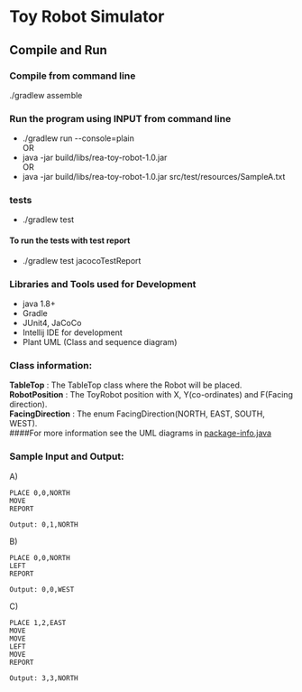 Toy Robot Simulator
===================

## Compile and Run
### Compile from command line
./gradlew assemble
### Run the program using INPUT from command line
* ./gradlew run --console=plain
<br>OR
*  java -jar build/libs/rea-toy-robot-1.0.jar
<br>OR
* java -jar build/libs/rea-toy-robot-1.0.jar src/test/resources/SampleA.txt

### tests
* ./gradlew test
#### To run the tests with test report
* ./gradlew test jacocoTestReport

### Libraries and Tools used for Development
* java 1.8+
* Gradle
* JUnit4, JaCoCo
* Intellij IDE for development
* Plant UML (Class and sequence diagram)

### Class information:
**TableTop**        : The TableTop class where the Robot will be placed.<br>
**RobotPosition**   : The ToyRobot position with X, Y(co-ordinates) and F(Facing direction).<br>
**FacingDirection** : The enum FacingDirection(NORTH, EAST, SOUTH, WEST).<br>
####For more information see the UML diagrams in [package-info.java](https://github.com/ramkrishnapatil/rea-toy-robot/package-info.java)

### Sample Input and Output:
A)

	PLACE 0,0,NORTH
    MOVE
    REPORT

	Output: 0,1,NORTH

B)

	PLACE 0,0,NORTH
	LEFT
	REPORT
	
	Output: 0,0,WEST

C)

	PLACE 1,2,EAST
	MOVE
	MOVE
	LEFT
	MOVE
	REPORT

	Output: 3,3,NORTH
